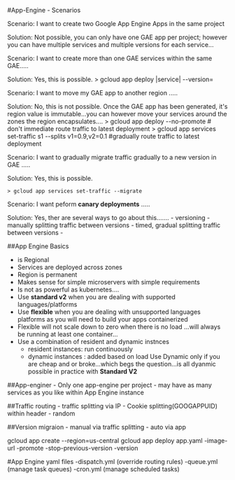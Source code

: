 #App-Engine - Scenarios

Scenario:
    I want to create two Google App Engine Apps in the same
    project

Solution:
    Not possible, you can only have one GAE app per project; however
    you can have multiple services and multiple versions for each service...
    
    
 
Scenario:
    I want to create more than one GAE services within the same GAE.....
    
    

Solution:
    Yes, this is possible.
    > gcloud app deploy |service| --version=<version no.>
    
    
   
 
Scenario:
    I want to move my GAE app to another region .....
    
   
Solution:
    No, this is not possible.  Once the GAE app  has been generated, it's 
    region value is immutable...you can however move your services around the 
    zones the region encapsulates....
    > gcloud app deploy --no-promote  # don't immediate route traffic to latest deployment
    > gcloud app services set-traffic s1 --splits v1=0.9,v2=0.1  #gradually route traffic to latest deployment
    
    

Scenario:
    I want to gradually migrate traffic gradually to a new version in GAE .....
    
   
Solution:
    Yes, this is  possible. 
    
    > gcloud app services set-traffic --migrate
        
    

    
Scenario:
    I want peform **canary deployments** .....
    
   
Solution:
    Yes, ther are several ways to go about this.......
    -   versioning
    -   manually splitting traffic between versions
    -   timed, gradual splitting traffic between versions
    -   
    

##App Engine Basics
-   is Regional
-   Services are deployed across zones
-   Region is permanent
-   Makes sense for simple microservers with simple requirements
-   Is not as powerful as kubernetes....
-   Use **standard v2** when you are dealing with supported languages/platforms
-   Use **flexible** when you are dealing with unsupported languages platforms
    as you will need to build your apps containerized
-   Flexible will not scale down to zero when there is no load
    ...will always be running at least one container...
-   Use a combination of resident and dynamic instnces
    *   resident instances: run continuously
    *   dynamic instances : added based on load
        Use Dynamic only if you are cheap and or broke...which 
        begs the question...is all dyanmic possible in practice
        with **Standard V2**
    

##App-enginer
    - Only one app-engine per project
    - may have as many services as you like within App Engine instance

##Traffic routing
    - traffic splitting  via IP
    - Cookie splitting(GOOGAPPUID) within header
    - random
    
##Version migraion
    - manual via traffic splitting
    - auto via app
    
    
  
  
  gcloud app create --region=us-central
  gcloud app deploy app.yaml
    -image-url
    -promote
    -stop-previous-version
    -version 
    
    
    
#App Engine yaml files
    -dispatch.yml (override routing rules)
    -queue.yml (manage task queues)
    -cron.yml (manage scheduled tasks)
